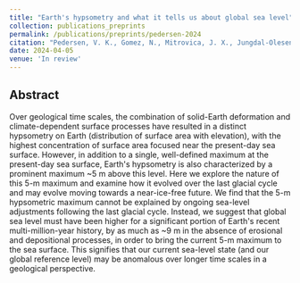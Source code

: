 ```yaml
---
title: "Earth's hypsometry and what it tells us about global sea level"
collection: publications_preprints
permalink: /publications/preprints/pedersen-2024
citation: "Pedersen, V. K., Gomez, N., Mitrovica, J. X., Jungdal-Olesen, G., Andersen, J. L., <b>Garbe, J.</b>, Aschwanden, A., Winkelmann, R.: <i>Earth's hypsometry and what it tells us about global sea level</i>, in review, 2024."
date: 2024-04-05
venue: 'In review'
---
```


## Abstract
Over geological time scales, the combination of solid-Earth deformation and climate-dependent surface processes have resulted in a distinct hypsometry on Earth (distribution of surface area with elevation), with the highest concentration of surface area focused near the present-day sea surface. However, in addition to a single, well-defined maximum at the present-day sea surface, Earth's hypsometry is also characterized by a prominent maximum ~5 m above this level. Here we explore the nature of this 5-m maximum and examine how it evolved over the last glacial cycle and may evolve moving towards a near-ice-free future. We find that the 5-m hypsometric maximum cannot be explained by ongoing sea-level adjustments following the last glacial cycle. Instead, we suggest that global sea level must have been higher for a significant portion of Earth's recent multi-million-year history, by as much as ~9 m in the absence of erosional and depositional processes, in order to bring the current 5-m maximum to the sea surface. This signifies that our current sea-level state (and our global reference level) may be anomalous over longer time scales in a geological perspective.
